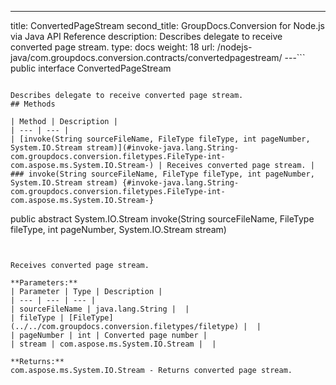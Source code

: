 ---
title: ConvertedPageStream
second_title: GroupDocs.Conversion for Node.js via Java API Reference
description: Describes delegate to receive converted page stream.
type: docs
weight: 18
url: /nodejs-java/com.groupdocs.conversion.contracts/convertedpagestream/
---```
public interface ConvertedPageStream
```

Describes delegate to receive converted page stream.
## Methods

| Method | Description |
| --- | --- |
| [invoke(String sourceFileName, FileType fileType, int pageNumber, System.IO.Stream stream)](#invoke-java.lang.String-com.groupdocs.conversion.filetypes.FileType-int-com.aspose.ms.System.IO.Stream-) | Receives converted page stream. |
### invoke(String sourceFileName, FileType fileType, int pageNumber, System.IO.Stream stream) {#invoke-java.lang.String-com.groupdocs.conversion.filetypes.FileType-int-com.aspose.ms.System.IO.Stream-}
```
public abstract System.IO.Stream invoke(String sourceFileName, FileType fileType, int pageNumber, System.IO.Stream stream)
```


Receives converted page stream.

**Parameters:**
| Parameter | Type | Description |
| --- | --- | --- |
| sourceFileName | java.lang.String |  |
| fileType | [FileType](../../com.groupdocs.conversion.filetypes/filetype) |  |
| pageNumber | int | Converted page number |
| stream | com.aspose.ms.System.IO.Stream |  |

**Returns:**
com.aspose.ms.System.IO.Stream - Returns converted page stream.
